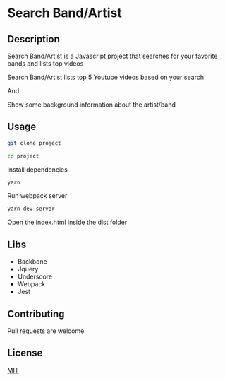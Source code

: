 # Search Band/Artist

## Description
Search Band/Artist is a Javascript project that searches for your favorite bands and lists top videos

Search Band/Artist lists top 5 Youtube videos based on your search

And 

Show some background information about the artist/band

## Usage

```bash
git clone project
```

```bash
cd project
```

Install dependencies

```bash
yarn
```

Run webpack server
```bash
yarn dev-server
```

Open the index.html inside the dist folder


## Libs

* Backbone
* Jquery
* Underscore
* Webpack
* Jest


## Contributing

Pull requests are welcome

## License

[MIT](https://choosealicense.com/licenses/mit/)